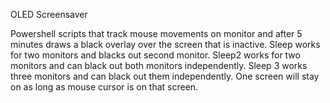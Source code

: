 OLED Screensaver

Powershell scripts that track mouse movements on monitor and after 5 minutes draws a black overlay over the screen that is inactive.
Sleep works for two monitors and blacks out second monitor.
Sleep2 works for two monitors and can black out both monitors independently.
Sleep 3 works three monitors and can black out them independently.
One screen will stay on as long as mouse cursor is on that screen.
